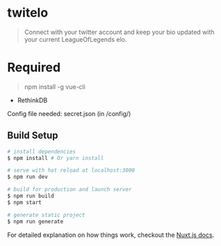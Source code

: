 # twitelo

> Connect with your twitter account and keep your bio updated with your current LeagueOfLegends elo.

# Required

> npm install -g vue-cli
- RethinkDB

Config file needed: secret.json (in /config/)

## Build Setup

``` bash
# install dependencies
$ npm install # Or yarn install

# serve with hot reload at localhost:3000
$ npm run dev

# build for production and launch server
$ npm run build
$ npm start

# generate static project
$ npm run generate
```

For detailed explanation on how things work, checkout the [Nuxt.js docs](https://github.com/nuxt/nuxt.js).
